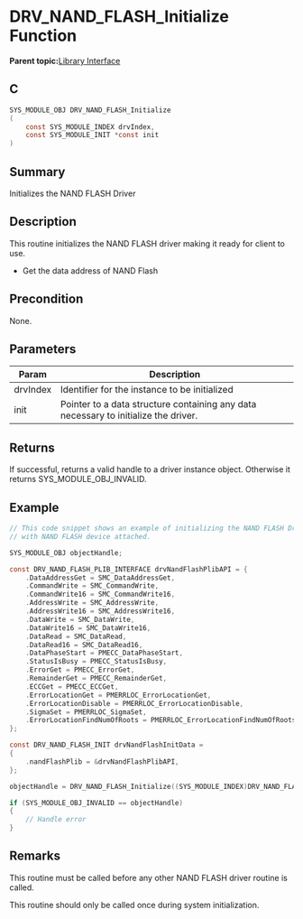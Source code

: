 # DRV\_NAND\_FLASH\_Initialize Function

**Parent topic:**[Library Interface](GUID-B826AB75-F4E4-4A5B-8189-23C99CCF9936.md)

## C

```c
SYS_MODULE_OBJ DRV_NAND_FLASH_Initialize
(
    const SYS_MODULE_INDEX drvIndex,
    const SYS_MODULE_INIT *const init
)
```

## Summary

Initializes the NAND FLASH Driver

## Description

This routine initializes the NAND FLASH driver making it ready for client to use.

-   Get the data address of NAND Flash


## Precondition

None.

## Parameters

|Param|Description|
|-----|-----------|
|drvIndex|Identifier for the instance to be initialized|
|init|Pointer to a data structure containing any data necessary to initialize the driver.|

## Returns

If successful, returns a valid handle to a driver instance object. Otherwise it returns SYS\_MODULE\_OBJ\_INVALID.

## Example

```c
// This code snippet shows an example of initializing the NAND FLASH Driver
// with NAND FLASH device attached.

SYS_MODULE_OBJ objectHandle;

const DRV_NAND_FLASH_PLIB_INTERFACE drvNandFlashPlibAPI = {
    .DataAddressGet = SMC_DataAddressGet,
    .CommandWrite = SMC_CommandWrite,
    .CommandWrite16 = SMC_CommandWrite16,
    .AddressWrite = SMC_AddressWrite,
    .AddressWrite16 = SMC_AddressWrite16,
    .DataWrite = SMC_DataWrite,
    .DataWrite16 = SMC_DataWrite16,
    .DataRead = SMC_DataRead,
    .DataRead16 = SMC_DataRead16,
    .DataPhaseStart = PMECC_DataPhaseStart,
    .StatusIsBusy = PMECC_StatusIsBusy,
    .ErrorGet = PMECC_ErrorGet,
    .RemainderGet = PMECC_RemainderGet,
    .ECCGet = PMECC_ECCGet,
    .ErrorLocationGet = PMERRLOC_ErrorLocationGet,
    .ErrorLocationDisable = PMERRLOC_ErrorLocationDisable,
    .SigmaSet = PMERRLOC_SigmaSet,
    .ErrorLocationFindNumOfRoots = PMERRLOC_ErrorLocationFindNumOfRoots
};

const DRV_NAND_FLASH_INIT drvNandFlashInitData =
{
    .nandFlashPlib = &drvNandFlashPlibAPI,
};

objectHandle = DRV_NAND_FLASH_Initialize((SYS_MODULE_INDEX)DRV_NAND_FLASH_INDEX, (SYS_MODULE_INIT *)&drvNandFlashInitData);

if (SYS_MODULE_OBJ_INVALID == objectHandle)
{
    // Handle error
}
```

## Remarks

This routine must be called before any other NAND FLASH driver routine is called.

This routine should only be called once during system initialization.

